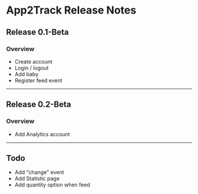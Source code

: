 # App2Track Release Notes

## Release 0.1-Beta

### Overview

- Create account
- Login / logout
- Add baby
- Register feed event

----

## Release 0.2-Beta

### Overview

- Add Analytics account


----

## Todo

- Add "change" event
- Add Statistic page
- Add quantity option when feed
